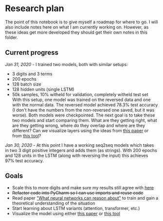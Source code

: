 # Research plan
The point of this notebook is to give myself a roadmap for where to go. I will also include notes here on what I am currently working on. However, as these ideas get more developed they should get their own notes in this folder.

## Current progress
*Jan 31, 2020* - I trained two models, both with similar setups:
- 3 digits and 3 terms
- 200 epochs
- 128 batch size
- 128 hidden units (single LSTM)
- 50k samples, 10% witheld for validation, completely witheld test set
With this setup, one model was trained on the reversed data and one with the normal data. The reversed model achieved 78.3% test accuracy (I don't have the numbers from the non-reversed one saved, but it was worse). Both models were checkpointed. The next goal is to take these two models and start comparing them. What are they getting right, what are they getting wrong, where do they overlap and where are they different? Can we visualize layers using the ideas from [this paper](https://arxiv.org/pdf/1506.02078.pdf) or from [this tool](https://github.com/HendrikStrobelt/Seq2Seq-Vis)?

*Jan 30, 2020* - At this point I have a working seq2seq models which takes in two 3 digit positive integers and adds them (as strings). With 200 epochs and 128 units in the LSTM (along with reversing the input) this achieves 97% test accuracy.

## Goals
- Scale this to more digits and make sure my results still agree with [here](https://keras.io/examples/addition_rnn/)
- ~~Refactor code into PyCharm so I can use imports and reuse code~~
- Read paper ["What neural networks can reason about"](https://arxiv.org/pdf/1905.13211.pdf) to train and gain a theoretical understanding of the situation
- Start learning about LSTM variants (attention, transformer, etc.)
- Visualize the model using either [this paper](https://arxiv.org/pdf/1506.02078.pdf) or [this tool](https://github.com/HendrikStrobelt/Seq2Seq-Vis)
